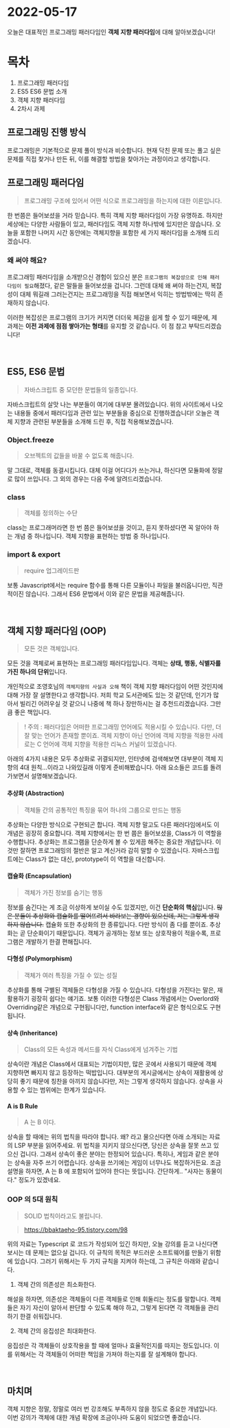 # 2022-05-17

오늘은 대표적인 프로그래밍 패러다임인 **객체 지향 패러다임**에 대해 알아보겠습니다!

# 목차
1. 프로그래밍 패러다임
2. ES5 ES6 문법 소개
3. 객체 지향 패러다임
4. 2차시 과제


## 프로그래밍 진행 방식

프로그래밍은 기본적으로 문제 풀이 방식과 비슷합니다.
현재 닥친 문제 또는 풀고 싶은 문제를 직접 찾거나 만든 뒤, 이를 해결할 방법을 찾아가는 과정이라고 생각합니다.


## 프로그래밍 패러다임

> 프로그래밍 구조에 있어서 어떤 식으로 프로그래밍을 하는지에 대한 이론입니다.

한 번쯤은 들어보셨을 거라 믿습니다. 특히 객체 지향 패러다임이 가장 유명하죠.
하지만 세상에는 다양한 사람들이 있고, 패러다임도 객체 지향 하나밖에 있지만은 않습니다.
오늘을 포함한 나머지 시간 동안에는 객체지향을 포함한 세 가지 패러다임을 소개해 드리겠습니다.

### 왜 써야 해요?

프로그래밍 패러다임을 소개받으신 경험이 있으신 분은 `프로그램의 복잡성으로 인해 패러다임이 필요`해졌다, 같은 말들을 들어보셨을 겁니다.
그런데 대체 왜 써야 하는건지, 복잡성이 대체 뭐길래 그러는건지는 프로그래밍을 직접 해보면서 익히는 방법밖에는 딱히 존재하지 않습니다.

이러한 복잡성은 프로그램의 크기가 커지면 더더욱 체감을 쉽게 할 수 있기 때문에, 제 과제는 **이전 과제에 점점 쌓아가는 형태**를 유지할 것 같습니다. 이 점 참고 부탁드리겠습니다!

&nbsp;

## ES5, ES6 문법

> 자바스크립트 중 모던한 문법들의 일종입니다.

자바스크립트의 살맛 나는 부분들이 여기에 대부분 몰려있습니다.
위의 사이트에서 나오는 내용들 중에서 패러다임과 관련 있는 부분들을 중심으로 진행하겠습니다!
오늘은 객체 지향과 관련된 부분들을 소개해 드린 후, 직접 적용해보겠습니다.

### Object.freeze

> 오브젝트의 값들을 바꿀 수 없도록 해줍니다.

말 그대로, 객체를 동결시킵니다. 대체 이걸 어디다가 쓰는거냐, 하신다면 모듈화에 정말로 많이 쓰입니다.
그 외의 경우는 다음 주에 알려드리겠습니다.

### class

> 객체를 정의하는 수단

class는 프로그래머라면 한 번 쯤은 들어보셨을 것이고, 듣지 못하셨다면 꼭 알아야 하는 개념 중 하나입니다.
객체 지향을 표현하는 방법 중 하나입니다.

### import & export

> require 업그레이드판

보통 Javascript에서는 require 함수를 통해 다른 모듈이나 파일을 불러옵니다만, 직관적이진 않습니다.
그래서 ES6 문법에서 이와 같은 문법을 제공해줍니다.

&nbsp;

## **객체 지향 패러다임 (OOP)**

> 모든 것은 객체입니다.

모든 것을 객체로써 표현하는 프로그래밍 패러다임입니다.
객체는 **상태, 행동, 식별자를 가진 하나의 단위**입니다.

개인적으로 조영호님의 `객체지향의 사실과 오해` 책이 객체 지향 패러다임이 어떤 것인지에 대해 가장 잘 설명한다고 생각합니다. 
저희 학교 도서관에도 있는 것 같던데, 인기가 많아서 빌리긴 어려우실 것 같으니 나중에 책 하나 장만하시는 걸 추천드리겠습니다.
그만큼 좋은 책입니다.

> ! 주의 : 패러다임은 어떠한 프로그래밍 언어에도 적용시킬 수 있습니다. 
> 다만, 더 잘 맞는 언어가 존재할 뿐이죠. 
> 객체 지향이 아닌 언어에 객체 지향을 적용한 사례로는 C 언어에 객체 지향을 적용한 리눅스 커널이 있겠습니다.

아래의 4가지 내용은 모두 추상화로 귀결되지만, 인터넷에 검색해보면 대부분이 객체 지향의 4대 원칙...이라고 나와있길래 이렇게 준비해봤습니다. 아래 요소들은 코드를 돌려가보면서 설명해보겠습니다.

#### 추상화 (Abstraction)

> 객체들 간의 공통적인 특징을 묶어 하나의 그룹으로 만드는 행동

추상화는 다양한 방식으로 구현되곤 합니다. 객체 지향 말고도 다른 패러다임에서도 이 개념은 굉장히 중요합니다.
객체 지향에서는 한 번 쯤은 들어보셨을, Class가 이 역할을 수행합니다.
추상화는 프로그램을 단순하게 볼 수 있게끔 해주는 중요한 개념입니다. 이것만 잘하면 프로그래밍의 절반은 알고 계신거라 감히 말할 수 있겠습니다.
자바스크립트에는 Class가 없는 대신, prototype이 이 역할을 대신합니다.

#### 캡슐화 (Encapsulation)

> 객체가 가진 정보를 숨기는 행동

정보를 숨긴다는 게 조금 이상하게 보이실 수도 있겠지만, 이건 **단순화의 핵심**입니다.
~~많은 분들이 추상화와 캡슐화를 떨어뜨려서 바라보는 경향이 있으신데, 저는 그렇게 생각하지 않습니다.~~
캡슐화 또한 추상화의 한 종류입니다. 다만 방식이 좀 다를 뿐이죠. 추상화는 곧 단순화이기 때문입니다.
객체가 공개하는 정보 또는 상호작용이 적을수록, 프로그램은 개발하기 한결 편해집니다.

#### 다형성 (Polymorphism)

> 객체가 여러 특징을 가질 수 있는 성질

추상화를 통해 구별된 객체들은 다형성을 가질 수 있습니다. 다형성을 가진다는 말은, 재활용하기 굉장히 쉽다는 얘기죠.
보통 이러한 다형성은 Class 개념에서는 Overlord와 Overriding같은 개념으로 구현됩니다만, function interface와 같은 형식으로도 구현됩니다.

#### 상속 (Inheritance)

> Class의 모든 속성과 메서드를 자식 Class에게 넘겨주는 기법

상속이란 개념은 Class에서 대표되는 기법이지만, 많은 곳에서 사용되기 때문에 객체 지향하면 빠지지 않고 등장하는 떡밥입니다.
대부분의 게시글에서는 상속이 재활용에 상당히 좋기 때문에 칭찬을 아끼지 않습니다만, 저는 그렇게 생각하지 않습니다. 상속을 사용할 수 있는 범위에는 한계가 있습니다.

#### A is B Rule

> A 는 B 이다.

상속을 할 때에는 위의 법칙을 따라야 합니다. 왜? 라고 물으신다면 아래 소개되는 자료의 LSP 부분을 읽어주세요.
위 법칙을 지키지 않으신다면, 당신은 상속을 잘못 쓰고 있으신 겁니다. 그래서 상속이 좋은 분야는 한정되어 있습니다. 특히나, 게임과 같은 분야는 상속을 자주 쓰기 어렵습니다. 상속을 쓰기에는 게임이 너무나도 복잡하거든요.
조금 설명을 하자면, A 는 B 에 포함되어 있어야 한다는 뜻입니다. 간단하게.. "사자는 동물이다." 정도가 있겠네요.


### OOP 의 5대 원칙

> SOLID 법칙이라고도 불립니다.

> https://bbaktaeho-95.tistory.com/98

위의 자료는 Typescript 로 코드가 작성되어 있긴 하지만, 오늘 강의를 듣고 나신다면 보시는 데 문제는 없으실 겁니다.
이 규칙의 목적은 부드러운 소프트웨어를 만들기 위함에 있습니다. 그러기 위해서는 두 가지 규칙을 지켜야 하는데, 그 규칙은 아래와 같습니다.

1. 객체 간의 의존성은 최소화한다.

해설을 하자면, 의존성은 객체들이 다른 객체들로 인해 휘둘리는 정도를 말합니다. 객체들은 자기 자신이 알아서 판단할 수 있도록 해야 하고, 그렇게 된다면 각 객체들을 관리하기 한결 쉬워집니다. 

2. 객체 간의 응집성은 최대화한다.

응집성은 각 객체들이 상호작용을 할 때에 얼마나 효율적인지를 따지는 정도입니다. 이를 위해서는 각 객체들이 어떠한 책임을 가져야 하는지를 잘 설계해야 합니다.

&nbsp;

## 마치며

객체 지향은 정말, 정말로 여러 번 강조해도 부족하지 않을 정도로 중요한 개념입니다.
이번 강의가 객체에 대한 개념 확장에 조금이나마 도움이 되었으면 좋겠습니다.